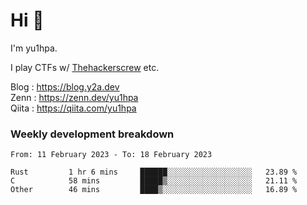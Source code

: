 # Hi 👋

I'm yu1hpa.

I play CTFs w/ [Thehackerscrew](https://www.thehackerscrew.team/) etc.

Blog : https://blog.y2a.dev  
Zenn : https://zenn.dev/yu1hpa  
Qiita : https://qiita.com/yu1hpa  

### Weekly development breakdown

<!--START_SECTION:waka-->

```text
From: 11 February 2023 - To: 18 February 2023

Rust         1 hr 6 mins     ██████░░░░░░░░░░░░░░░░░░░   23.89 %
C            58 mins         █████▒░░░░░░░░░░░░░░░░░░░   21.11 %
Other        46 mins         ████▒░░░░░░░░░░░░░░░░░░░░   16.89 %
```

<!--END_SECTION:waka-->

